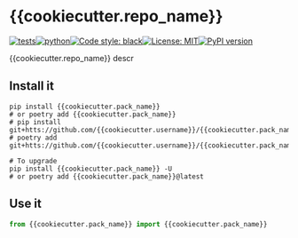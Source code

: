 # {{cookiecutter.repo_name}}
[![tests](https://github.com/{{cookiecutter.username}}/{{cookiecutter.repo_name}}/actions/workflows/routine-tests.yml/badge.svg)](https://github.com/{{cookiecutter.username}}/{{cookiecutter.repo_name}}/actions)[![python](https://img.shields.io/static/v1?label=python+&message=3.7%2B&color=blue)](https://img.shields.io/static/v1?label=python+&message=3.7%2B&color=blue)[![Code style: black](https://img.shields.io/badge/code%20style-black-000000.svg)](https://github.com/psf/black)[![License: MIT](https://img.shields.io/badge/License-MIT-yellow.svg)](https://opensource.org/licenses/MIT)[![PyPI version](https://badge.fury.io/py/{{cookiecutter.pack_name}}.svg)](https://badge.fury.io/py/{{cookiecutter.pack_name}})

{{cookiecutter.repo_name}} descr

## Install it

```shell
pip install {{cookiecutter.pack_name}}
# or poetry add {{cookiecutter.pack_name}}
# pip install git+htts://github.com/{{cookiecutter.username}}/{{cookiecutter.pack_name}}
# poetry add git+htts://github.com/{{cookiecutter.username}}/{{cookiecutter.pack_name}}

# To upgrade
pip install {{cookiecutter.pack_name}} -U
# or poetry add {{cookiecutter.pack_name}}@latest
```

## Use it
```python
from {{cookiecutter.pack_name}} import {{cookiecutter.pack_name}}

```
